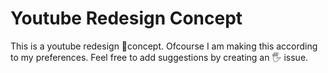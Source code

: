 # Youtube Redesign Concept

This is a youtube redesign 🥇concept. Ofcourse I am making this according to my preferences. Feel free to add suggestions by creating an 🖐 issue.


